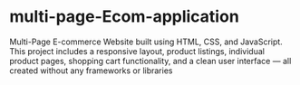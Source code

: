 # multi-page-Ecom-application
Multi-Page E-commerce Website built using HTML, CSS, and JavaScript. This project includes a responsive layout, product listings, individual product pages, shopping cart functionality, and a clean user interface — all created without any frameworks or libraries
